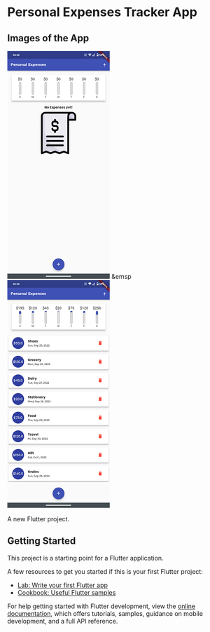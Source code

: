 # Personal Expenses Tracker App

## Images of the App

![Without Expenditure Records](assets/images/Screenshot_20221001-062640.png "Initial state without transaction records") &emsp ![With Expenditure Records](assets/images/Screenshot_20221001-062625.png "App state with transaction records")

A new Flutter project.

## Getting Started

This project is a starting point for a Flutter application.

A few resources to get you started if this is your first Flutter project:

- [Lab: Write your first Flutter app](https://docs.flutter.dev/get-started/codelab)
- [Cookbook: Useful Flutter samples](https://docs.flutter.dev/cookbook)

For help getting started with Flutter development, view the
[online documentation](https://docs.flutter.dev/), which offers tutorials,
samples, guidance on mobile development, and a full API reference.
